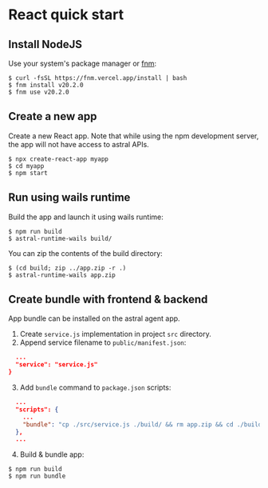 # React quick start

## Install NodeJS

Use your system's package manager or [fnm](https://github.com/Schniz/fnm):

```shell
$ curl -fsSL https://fnm.vercel.app/install | bash
$ fnm install v20.2.0
$ fnm use v20.2.0
```

## Create a new app

Create a new React app. Note that while using the npm development server, the app will not have access to
astral APIs.

```shell
$ npx create-react-app myapp
$ cd myapp
$ npm start
```

## Run using wails runtime

Build the app and launch it using wails runtime:

```shell
$ npm run build
$ astral-runtime-wails build/
```

You can zip the contents of the build directory:
```shell
$ (cd build; zip ../app.zip -r .)
$ astral-runtime-wails app.zip
```

## Create bundle with frontend & backend 

App bundle can be installed on the astral agent app.

1. Create `service.js` implementation in project `src` directory.
2. Append service filename to `public/manifest.json`:
```json
  ...
  "service": "service.js"
}
```
3. Add `bundle` command to `package.json` scripts:
```json
  ...
  "scripts": {
    ...
    "bundle": "cp ./src/service.js ./build/ && rm app.zip && cd ./build && zip -r ../app.zip *"
  },
  ...
```
4. Build & bundle app:
```shell
$ npm run build
$ npm run bundle
```
